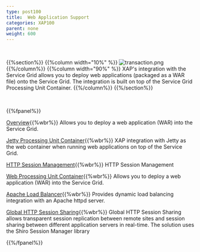 ```yaml
---
type: post100
title:  Web Application Support
categories: XAP100
parent: none
weight: 600
---
```


<br>

{{%section%}}
{{%column width="10%" %}}
![transaction.png](/attachment_files/subject/web.png)
{{%/column%}}
{{%column width="90%" %}}
XAP's integration with the Service Grid allows you to deploy web applications (packaged as a WAR file) onto the Service Grid. The integration is built on top of the Service Grid Processing Unit Container.
{{%/column%}}
{{%/section%}}

<br>

{{%fpanel%}}

[Overview](./web-application-support.html){{%wbr%}}
Allows you to deploy a web application (WAR) into the Service Grid.

[Jetty Processing Unit Container](./web-jetty-processing-unit-container.html){{%wbr%}}
XAP integration with Jetty as the web container when running web applications on top of the Service Grid.

[HTTP Session Management](./http-session-management.html){{%wbr%}}
HTTP Session Management

[Web Processing Unit Container](./web-processing-unit-container.html){{%wbr%}}
Allows you to deploy a web application (WAR) into the Service Grid.

[Apache Load Balancer](./apache-load-balancer-agent.html){{%wbr%}}
Provides dynamic load balancing integration with an Apache httpd server.

[Global HTTP Session Sharing](./global-http-session-sharing-overview.html){{%wbr%}}
Global HTTP Session Sharing allows transparent session replication between remote sites and session sharing between different application servers in real-time. The solution uses the Shiro Session Manager library

{{%/fpanel%}}

